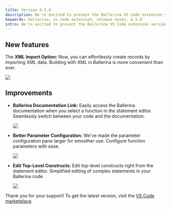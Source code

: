 ```yaml
---
title: Version 4.5.0
description: We're excited to present the Ballerina VS Code extension version 4.5.0! Here's what's new.
keywords: ballerina, vs code extension, release notes, 4.5.0
intro: We're excited to present the Ballerina VS Code extension version 4.5.0! Here's what's new.
---
```


## New features

The **XML Import Option:** Now, you can effortlessly create records by importing XML data. Building with XML in Ballerina is more convenient than ever.

<img src="/learn/images/vs-code-extension/release-notes/v-4.5.0/xml-import.gif" class="cInlineImage-full"/>

## Improvements

- **Ballerina Documentation Link:** Easily access the Ballerina documentation when you select a function in the statement editor. Seamlessly switch between your code and the documentation.

    <img src="/learn/images/vs-code-extension/release-notes/v-4.5.0/doc-link.gif" class="cInlineImage-full"/>

- **Better Parameter Configuration:** We've made the parameter configuration pane larger for smoother use. Configure function parameters with ease.

    <img src="/learn/images/vs-code-extension/release-notes/v-4.5.0/param-panel.gif" class="cInlineImage-full"/>

- **Edit Top-Level Constructs:** Edit top-level constructs right from the statement editor. Simplified editing of complex statements in your Ballerina code.

    <img src="/learn/images/vs-code-extension/release-notes/v-4.5.0/top-level-constructs.gif" class="cInlineImage-full"/>


Thank you for your support! To get the latest version, visit the [VS Code marketplace](https://marketplace.visualstudio.com/items?itemName=WSO2.ballerina).
